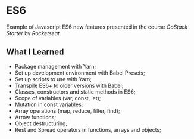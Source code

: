 # ES6
 Example of Javascript ES6 new features presented in the course *GoStack Starter* by *Rocketseat*.

## What I Learned 
- Package management with Yarn;
- Set up development environment with Babel Presets;
- Set up scripts to use with Yarn;
- Transpile ES6+ to older versions with Babel;
- Classes, constructors and static methods in ES6;
- Scope of variables (var, const, let);
- Mutation in const variables;
- Array operations (map, reduce, filter, find);
- Arrow functions;
- Object destructuring;
- Rest and Spread operators in functions, arrays and objects;